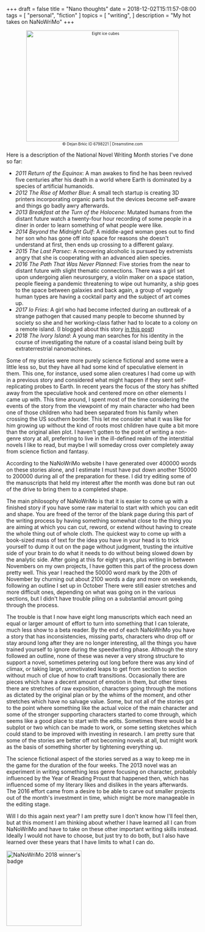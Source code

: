 +++
draft = false
title = "Nano thoughts"
date = 2018-12-02T15:11:57-08:00
tags = [
  "personal",
  "fiction"
]
topics = [
  "writing",
]
description = "My hot takes on NaNoWriMo"
+++

<div align="center" style="font-size:x-small"><img src="https://milkfish08.s3.amazonaws.com/photo/blog/abovethefold/dreamstimefree_6798221.jpg" alt="Eight ice cubes" width="400" height="291" /><br />
© Dejan Brkic
ID 6798221 | Dreamstime.com</div>

Here is a description of the National Novel Writing Month stories I've done so
far:

* *2011 Return of the Equinox*: A man awakes to find he has been revived five
centuries after his death in a world where Earth is dominated by a species of
artificial humanoids.
* *2012 The Rise of Mother Blue*: A small tech startup is creating 3D printers
incorporating organic parts but the devices become self-aware and things go
badly awry afterwards.
* *2013 Breakfast at the Turn of the Holocene*: Mutated humans from the distant
future watch a twenty-four hour recording of some people in a diner in order to
learn something of what people were like.
* *2014 Beyond the Midnight Gulf*: A middle-aged woman goes out to find her son
who has gone off into space for reasons she doesn't understand at first, then
ends up crossing to a different galaxy.
* *2015 The Last Parsec*: A recovering alcoholic is pursued by extremists angry
that she is cooperating with an advanced alien species.
* *2016 The Path That Was Never Planned*: Five stories from the near to distant
future with slight thematic connections. There was a girl set upon undergoing
alien neurosurgery, a violin maker on a space station, people fleeing a pandemic
threatening to wipe out humanity, a ship goes to the space between galaxies and
back again, a group of vaguely human types are having a cocktail party and the
subject of art comes up.
* *2017 Io Fries*: A girl who had become infected during an outbreak of a
strange pathogen that caused many people to become shunned by society so she and
her working-class father had to locate to a colony on a remote island. (I
blogged about this story
[in this post](/post/nano2017))
* *2018 The Ivory Island*: A young man searches for his identity in the course
of investigating the nature of a coastal island being built by
extraterrestrial nanomachines.

Some of my stories were more purely science fictional and some were a little
less so, but they have all had some kind of speculative element in them. This
one,  for instance, used some alien creatures I had come up with in a previous
story and considered what might happen if they sent self-replicating probes
to Earth. In recent years the focus of the story has shifted away from the
speculative hook and centered more on other elements I came up with. This time
around, I spent most of the time considering the events of the story from the
viewpoint of my main character who had been one of those  children who had
been separated from his family when crossing the US southern border. This let me
consider what it was like for him growing up without the kind of roots most
children have quite a bit more than the original alien plot. I haven't gotten
to the point of writing a non-genre story at all, preferring to live in the
ill-defined realm of the interstitial novels I like to read, but maybe I
will someday cross over completely away from science fiction and fantasy.

According to the NaNoWriMo website I have generated over 400000 words on these
stories alone, and I estimate I must have put down another 150000 to 200000
during all of the preparation for these. I did try editing some of the
manuscripts that held my interest after the month was done but ran out of the
drive to bring them to a completed shape.

The main philosophy of NaNoWriMo is that it is easier to come up with a finished
story if you have some raw material to start with which you can edit and shape.
You are freed of the terror of the blank page during this part of the writing
process by having something somewhat close to the thing you are aiming at which
you can cut, reword, or extend without having to create the whole thing out of
whole cloth. The quickest way to come up with a book-sized mass of text for the
idea you have in your head is to trick yourself to dump it out on the page
without judgment, trusting the intuitive side of your brain to do what it needs
to do without being slowed down by the analytic side. After going at this for
eight years, plus writing in between Novembers on my own projects, I have gotten
this part of the process down pretty well. This year I reached the 50000 word
mark by the 20th of November by churning out about 2100 words a day and more on
weekends, following an outline I set up in October There were still easier
stretches and more difficult ones, depending on what was going on in the various
sections, but I didn't have trouble piling on a substantial amount going through
the process.

The trouble is that I now have eight long manuscripts which each need an
equal or larger amount of effort to turn into something that I can tolerate,
much less show to a beta reader. By the end of each NaNoWriMo you have a story
that has inconsistencies, missing parts, characters who drop off or stay around
long after they are no longer interesting, all the things you have trained
yourself to ignore during the speedwriting phase. Although the story followed an
outline, none of these was never a very strong structure to support a novel,
sometimes petering out long before there was any kind of climax, or taking
large, unmotivated leaps to get from section to section without much of clue of
how to craft transitions. Occasionally there are pieces which have a decent
amount of emotion in them, but other times there are stretches of raw
exposition, characters going through the motions as dictated by the original
plan or by the whims of the moment, and other stretches which have no salvage
value. Some, but not all of the stories got to the point where something like
the actual voice of the main character and some of the stronger supporting
characters started to come through, which seems like a good place to start with
the edits. Sometimes there would be a subplot or two which can be made to work,
or some setting sketches which could stand to be improved with investing in
research. I am pretty sure that  some of the stories are better off not becoming
novels at all, but might work as the basis of something shorter by tightening
everything up.

The science fictional aspect of the stories served as a way to keep me in the
game for the duration of the four weeks. The 2013 novel was an experiment in
writing something less genre focusing on character, probably influenced by the
Year of Reading Proust that happened then, which has influenced some of my
literary likes and dislikes in the years afterwards. The 2016 effort came from
a desire to be able to carve out smaller projects out of the month's investment
in time, which might be more manageable in the editing stage.

Will I do this again next year? I am pretty sure I don't know how I'll feel
then, but at this moment I am thinking about whether I have learned all I can
from NaNoWriMo and have to take on these other important writing skills instead.
Ideally I would not have to choose, but just try to do both, but I also have
learned over these years that I have limits to what I can do.

<img src="https://milkfish08.s3.amazonaws.com/photo/blog/NaNo-2018-Winner-Badge.png" alt="NaNoWriMo 2018 winner's badge"
width=197 height=197 align="center"/><br clear="all">
